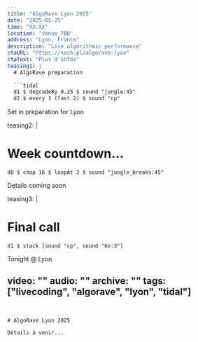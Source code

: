 ```yaml
---
title: "AlgoRave Lyon 2025"
date: "2025-05-25"
time: "XX:XX"
location: "Venue TBD"
address: "Lyon, France"
description: "Live algorithmic performance"
ctaURL: "https://nech.pl/algorave-lyon"
ctaText: "Plus d'infos"
teasing1: |
  # AlgoRave preparation
  
  ```tidal
  d1 $ degradeBy 0.25 $ sound "jungle:45"
  d2 $ every 3 (fast 2) $ sound "cp"
  ```
  
  Set in preparation for Lyon
  
teasing2: |
  # Week countdown...
  
  ```tidal
  d8 $ chop 16 $ loopAt 2 $ sound "jungle_breaks:45"
  ```
  
  Details coming soon
  
teasing3: |
  # Final call
  
  ```tidal
  d1 $ stack [sound "cp", sound "ho:3"]
  ```
  
  Tonight @ Lyon
  
video: ""
audio: ""
archive: ""
tags: ["livecoding", "algorave", "lyon", "tidal"]
---
```


# AlgoRave Lyon 2025

Détails à venir...
